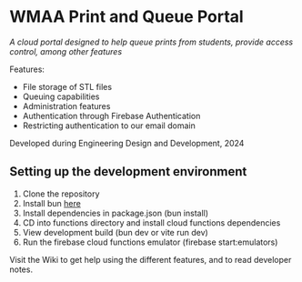 # WMAA Print and Queue Portal
*A cloud portal designed to help queue prints from students, provide access control, among other features*
  
Features:
- File storage of STL files
- Queuing capabilities
- Administration features
- Authentication through Firebase Authentication
- Restricting authentication to our email domain
  
Developed during Engineering Design and Development, 2024

## Setting up the development environment
1. Clone the repository
2. Install bun [here](https://bun.sh)
3. Install dependencies in package.json (bun install)
4. CD into functions directory and install cloud functions dependencies
5. View development build (bun dev or vite run dev)
6. Run the firebase cloud functions emulator (firebase start:emulators)

Visit the Wiki to get help using the different features, and to read developer notes. 
